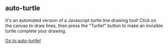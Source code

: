 auto-turtle
---

It's an automated version of a Javascript turtle line drawing tool! Click on the canvas to draw lines, then press the "Turtle!" button to make an invisible turtle complete your drawing.

[Go to auto-turtle!](https://p-zach.github.io/auto-turtle)